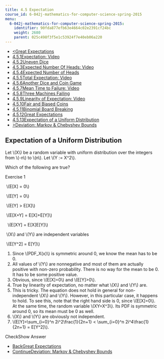 ```yaml
---
title: 4.5 Expectation
course_id: 6-042j-mathematics-for-computer-science-spring-2015
menu:
  6-042j-mathematics-for-computer-science-spring-2015:
    identifier: 90fda877efb63e4664c02e2391cf24bc
    weight: 2680
    parent: 025c498f3f5e1c53924f7e40eb06a220
---
```

*   [<Great Expectations](/courses/electrical-engineering-and-computer-science/6-042j-mathematics-for-computer-science-spring-2015/probability/tp13-1/vertical-88fafb62d4f8)
*   [4.5.1Expectation: Video](/courses/electrical-engineering-and-computer-science/6-042j-mathematics-for-computer-science-spring-2015/probability/tp13-1)
*   [4.5.2Uneven Dice](/courses/electrical-engineering-and-computer-science/6-042j-mathematics-for-computer-science-spring-2015/probability/tp13-1/vertical-d324b518e79a)
*   [4.5.3Expected Number Of Heads: Video](/courses/electrical-engineering-and-computer-science/6-042j-mathematics-for-computer-science-spring-2015/probability/tp13-1/vertical-07d1783f0da3)
*   [4.5.4Expected Number of Heads](/courses/electrical-engineering-and-computer-science/6-042j-mathematics-for-computer-science-spring-2015/probability/tp13-1/vertical-932dca21218a)
*   [4.5.5Total Expectation: Video](/courses/electrical-engineering-and-computer-science/6-042j-mathematics-for-computer-science-spring-2015/probability/tp13-1/vertical-6913b2097610)
*   [4.5.6Another Dice and Coin Game](/courses/electrical-engineering-and-computer-science/6-042j-mathematics-for-computer-science-spring-2015/probability/tp13-1/vertical-3506cf32b49b)
*   [4.5.7Mean Time to Failure: Video](/courses/electrical-engineering-and-computer-science/6-042j-mathematics-for-computer-science-spring-2015/probability/tp13-1/vertical-e8dee31ddd76)
*   [4.5.8Three Machines Failing](/courses/electrical-engineering-and-computer-science/6-042j-mathematics-for-computer-science-spring-2015/probability/tp13-1/vertical-f2cac6de0392)
*   [4.5.9Linearity of Expectation: Video](/courses/electrical-engineering-and-computer-science/6-042j-mathematics-for-computer-science-spring-2015/probability/tp13-1/vertical-49ea207a6233)
*   [4.5.10Fair and Biased Coins](/courses/electrical-engineering-and-computer-science/6-042j-mathematics-for-computer-science-spring-2015/probability/tp13-1/vertical-4f20b89f006a)
*   [4.5.11Binomial Board Breaking](/courses/electrical-engineering-and-computer-science/6-042j-mathematics-for-computer-science-spring-2015/probability/tp13-1/vertical-49116fd8c065)
*   [4.5.12Great Expectations](/courses/electrical-engineering-and-computer-science/6-042j-mathematics-for-computer-science-spring-2015/probability/tp13-1/vertical-88fafb62d4f8)
*   [4.5.13Expectation of a Uniform Distribution](/courses/electrical-engineering-and-computer-science/6-042j-mathematics-for-computer-science-spring-2015/probability/tp13-1/vertical-0a1dc9049ff4)
*   [\>Deviation: Markov & Chebyshev Bounds](/courses/electrical-engineering-and-computer-science/6-042j-mathematics-for-computer-science-spring-2015/probability/tp13-2)

Expectation of a Uniform Distribution
-------------------------------------

Let \\(X\\) be a random variable with uniform distribution over the integers from \\(-n\\) to \\(n\\). Let \\(Y := X^2\\).

Which of the following are true?

Exercise 1

&nbsp;\\(E\[X\] = 0\\)&nbsp;

&nbsp;\\(E\[Y\] = 0\\)&nbsp;

&nbsp;\\(E\[Y\] > E\[X\]\\)&nbsp;

&nbsp;\\(E\[X+Y\] = E\[X\]+E\[Y\]\\)&nbsp;

&nbsp; \\(E\[XY\] = E\[X\]E\[Y\]\\)&nbsp;

&nbsp;\\(X\\) and \\(Y\\) are independent variables&nbsp;

&nbsp;\\(E\[Y^2\] = E\[Y\]\\)&nbsp;

1.  Since \\(PDF\_X(x)\\) is symmetric around 0, we know the mean has to be 0.
2.  All values of \\(Y\\) are nonnegative and most of them are actually positive with non-zero probability. There is no way for the mean to be 0. It has to be some positive value.
3.  Obvious, since \\(E\[X\]=0\\) and \\(E\[Y\]>0\\).
4.  True by linearity of expectation, no matter what \\(X\\) and \\(Y\\) are.
5.  This is tricky. The equation does not hold in general for non-independent \\(X\\) and \\(Y\\). However, in this particular case, it happens to hold. To see this, note that the right hand side is 0, since \\(E\[X\]=0\\). At the same time, the random variable \\(XY=X^3\\). Its PDF is symmetric around 0, so its mean must be 0 as well.
6.  \\(X\\) and \\(Y\\) are obviously not independent.
7.  \\(E\[Y\]=\\sum\_{i=0}^n 2i^2\\frac{1}{2n+1} < \\sum\_{i=0}^n 2i^4\\frac{1}{2n+1} = E\[Y^2\]\\).

CheckShow Answer

*   [BackGreat Expectations](/courses/electrical-engineering-and-computer-science/6-042j-mathematics-for-computer-science-spring-2015/probability/tp13-1/vertical-88fafb62d4f8)
*   [ContinueDeviation: Markov & Chebyshev Bounds](/courses/electrical-engineering-and-computer-science/6-042j-mathematics-for-computer-science-spring-2015/probability/tp13-2)